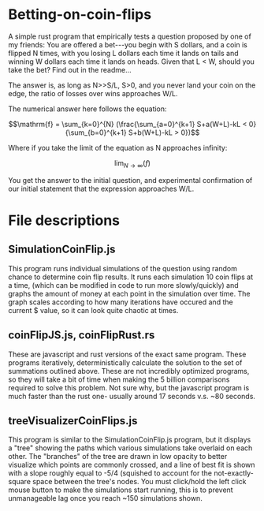 # Betting-on-coin-flips
A simple rust program that empirically tests a question proposed by one of my friends: You are offered a bet---you begin with S dollars, and a coin is flipped N times, with you losing L dollars each time it lands on tails and winning W dollars each time it lands on heads. Given that L &lt; W, should you take the bet? Find out in the readme...

The answer is, as long as N>>S/L, S>0, and you never land your coin on the edge, the ratio of losses over wins approaches W/L. 

The numerical answer here follows the equation: 

$$\mathrm{f} =  \sum_{k=0}^{N} (\frac{\sum_{a=0}^{k+1} S+a(W+L)-kL < 0}{\sum_{b=0}^{k+1} S+b(W+L)-kL > 0})$$

Where if you take the limit of the equation as N approaches infinity:

$$\displaystyle \lim_{N \to \infty} (f)$$

You get the answer to the initial question, and experimental confirmation of our initial statement that the expression approaches W/L.

# File descriptions
## SimulationCoinFlip.js
This program runs individual simulations of the question using random chance to determine coin flip results. It runs each simulation 10 coin flips at a time, (which can be modified in code to run more slowly/quickly) and graphs the amount of money at each point in the simulation over time. The graph scales according to how many iterations have occured and the current $ value, so it can look quite chaotic at times.
## coinFlipJS.js, coinFlipRust.rs
These are javascript and rust versions of the exact same program. These programs iteratively, deterministically calculate the solution to the set of summations outlined above. These are not incredibly optimized programs, so they will take a bit of time when making the 5 billion comparisons required to solve this problem. Not sure why, but the javascript program is much faster than the rust one- usually around 17 seconds v.s. ~80 seconds.
## treeVisualizerCoinFlips.js
This program is similar to the SimulationCoinFlip.js program, but it displays a "tree" showing the paths which various simulations take overlaid on each other. The "branches" of the tree are drawn in low opacity to better visualize which points are commonly crossed, and a line of best fit is shown with a slope roughly equal to -5/4 (squished to account for the not-exactly-square space between the tree's nodes. You must click/hold the left click mouse button to make the simulations start running, this is to prevent unmanageable lag once you reach ~150 simulations shown.

